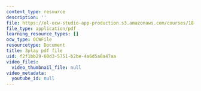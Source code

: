 ```yaml
---
content_type: resource
description: ''
file: https://ol-ocw-studio-app-production.s3.amazonaws.com/courses/18-03sc-differential-equations-fall-2011/f2f1bb2960d35751b2be4a6d5a8a47aa_xWa5_OXI6VM.pdf
file_type: application/pdf
learning_resource_types: []
ocw_type: OCWFile
resourcetype: Document
title: 3play pdf file
uid: f2f1bb29-60d3-5751-b2be-4a6d5a8a47aa
video_files:
  video_thumbnail_file: null
video_metadata:
  youtube_id: null
---
```


